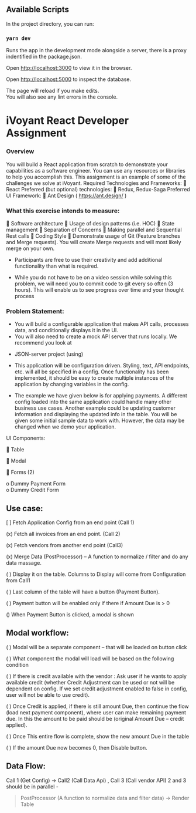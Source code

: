 

## Available Scripts

In the project directory, you can run:

### `yarn dev`

Runs the app in the development mode alongside a server, there is a proxy indentified in the package.json.<br />  

Open [http://localhost:3000](http://localhost:3000) to view it in the browser.  

Open [http://localhost:5000](http://localhost:5000) to inspect the database.

The page will reload if you make edits.<br />
You will also see any lint errors in the console.

# iVoyant React Developer Assignment

### Overview

You will build a React application from scratch to demonstrate your capabilities as a software
engineer. You can use any resources or libraries to help you accomplish this. This assignment is
an example of some of the challenges we solve at iVoyant.
Required Technologies and Frameworks:  React
Preferred (but optional) technologies:  Redux, Redux-Saga
Preferred UI Framework:  Ant Design ( https://ant.design/ )


### What this exercise intends to measure:

 Software architecture
 Usage of design patterns (i.e. HOC)  State management  Separation of Concerns  Making parallel and Sequential Rest calls  Coding Style
 Demonstrate usage of Git (Feature branches and Merge requests). You will create
Merge requests and will most likely merge on your own.

- Participants are free to use their creativity and add additional functionality than what is
required.

- While you do not have to be on a video session while solving this problem, we will need you to
commit code to git every so often (3 hours). This will enable us to see progress over time and
your thought process

### Problem Statement:

- You will build a configurable application that makes API calls, processes data, and conditionally
displays it in the UI.
- You will also need to create a mock API server that runs locally. We recommend you look at
* JSON-server project (using)

- This application will be configuration driven. Styling, text, API endpoints, etc. will all be specified
    in a config. Once functionality has been implemented, it should be easy to create multiple
    instances of the application by changing variables in the config.

- The example we have given below is for applying payments. A different config loaded into the
same application could handle many other business use cases. Another example could be
updating customer information and displaying the updated info in the table.
You will be given some initial sample data to work with. However, the data may be changed
when we demo your application.

UI Components:

 Table  

 Modal  

 Forms (2)

o Dummy Payment Form  
o Dummy Credit Form

## Use case:

[ ] Fetch Application Config from an end point (Call 1)  

(x) Fetch all invoices from an end point. (Call 2)  

(x) Fetch vendors from another end point (Call3)  

(x) Merge Data (PostProcessor) – A function to normalize / filter and do any data massage.  

( ) Display it on the table. Columns to Display will come from Configuration from Call1  

( ) Last column of the table will have a button (Payment Button).  

( ) Payment button will be enabled only if there if Amount Due is > 0  

() When Payment Button is clicked, a modal is shown  

## Modal workflow:
( ) Modal will be a separate component – that will be loaded on button click  

( ) What component the modal will load will be based on the following condition  

( ) If there is credit available with the vendor : Ask user if he wants to apply available credit (whether Credit Adjustment can be used or not will be dependent on config. If we set credit adjustment enabled to false in config, user will not be able to use credit).  

( ) Once Credit is applied, if there is still amount Due, then continue the flow (load next payment component), where user can make remaining  payment due. In this the amount to be paid should be (original Amount  Due – credit applied).  

( ) Once This entire flow is complete, show the new amount Due in the table  

( ) If the amount Due now becomes 0, then Disable button. 

## Data Flow: 

Call 1 (Get Config) -> Call2 (Call Data Api) , Call 3 (Call vendor API) 2 and 3 should be in parallel -
> PostProcessor (A function to normalize data and filter data) -> Render Table
